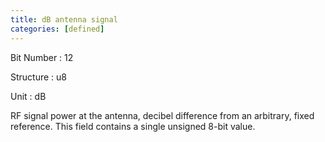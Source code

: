 ```yaml
---
title: dB antenna signal
categories: [defined]
---
```

Bit Number
: 12

Structure
: u8

Unit
: dB

RF signal power at the antenna, decibel difference from an arbitrary,
fixed reference. This field contains a single unsigned 8-bit value.
